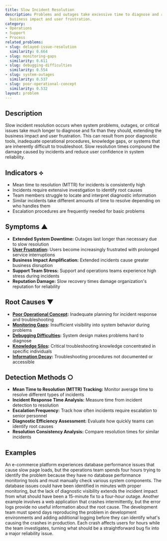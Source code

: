 ```yaml
---
title: Slow Incident Resolution
description: Problems and outages take excessive time to diagnose and resolve, prolonging
  business impact and user frustration.
category:
- Operations
- Support
- Process
related_problems:
- slug: delayed-issue-resolution
  similarity: 0.664
- slug: monitoring-gaps
  similarity: 0.611
- slug: debugging-difficulties
  similarity: 0.554
- slug: system-outages
  similarity: 0.537
- slug: poor-operational-concept
  similarity: 0.532
layout: problem
---
```


## Description

Slow incident resolution occurs when system problems, outages, or critical issues take much longer to diagnose and fix than they should, extending the business impact and user frustration. This can result from poor diagnostic tools, inadequate operational procedures, knowledge gaps, or systems that are inherently difficult to troubleshoot. Slow resolution times compound the damage caused by incidents and reduce user confidence in system reliability.

## Indicators ⟡

- Mean time to resolution (MTTR) for incidents is consistently high
- Incidents require extensive investigation to identify root causes
- Team members struggle to locate and interpret diagnostic information
- Similar incidents take different amounts of time to resolve depending on who handles them
- Escalation procedures are frequently needed for basic problems

## Symptoms ▲

- **Extended System Downtime:** Outages last longer than necessary due to slow resolution
- **[User Frustration](user-frustration.md):** Users become increasingly frustrated with prolonged service interruptions
- **Business Impact Amplification:** Extended incidents cause greater business disruption
- **Support Team Stress:** Support and operations teams experience high stress during incidents
- **Reputation Damage:** Slow recovery times damage organization's reputation for reliability

## Root Causes ▼

- **[Poor Operational Concept](poor-operational-concept.md):** Inadequate planning for incident response and troubleshooting
- **[Monitoring Gaps](monitoring-gaps.md):** Insufficient visibility into system behavior during problems
- **[Debugging Difficulties](debugging-difficulties.md):** System design makes problems hard to diagnose
- **[Knowledge Silos](knowledge-silos.md):** Critical troubleshooting knowledge concentrated in specific individuals
- **[Information Decay](information-decay.md):** Troubleshooting procedures not documented or accessible

## Detection Methods ○

- **Mean Time to Resolution (MTTR) Tracking:** Monitor average time to resolve different types of incidents
- **Incident Response Time Analysis:** Measure time from incident detection to resolution
- **Escalation Frequency:** Track how often incidents require escalation to senior personnel
- **Diagnostic Efficiency Assessment:** Evaluate how quickly teams can identify root causes
- **Resolution Consistency Analysis:** Compare resolution times for similar incidents

## Examples

An e-commerce platform experiences database performance issues that cause slow page loads, but the operations team spends four hours trying to identify the problem because they have no database performance monitoring tools and must manually check various system components. The database issues could have been identified in minutes with proper monitoring, but the lack of diagnostic visibility extends the incident impact from what should have been a 15-minute fix to a four-hour outage. Another example involves a web application that crashes intermittently, but the error logs provide no useful information about the root cause. The development team must spend days reproducing the problem in development environments and adding additional logging before they can identify what's causing the crashes in production. Each crash affects users for hours while the team investigates, turning what should be a straightforward bug fix into a major reliability issue.